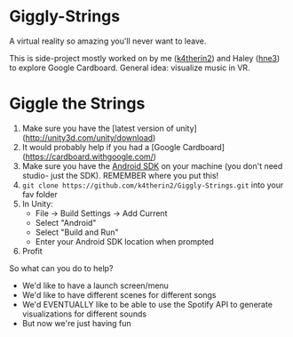 # Giggly-Strings
A virtual reality so amazing you'll never want to leave.

This is side-project mostly worked on by me ([k4therin2](www.github.com/k4therin2)) and Haley ([hne3](www.github.com/hne3)) to explore Google Cardboard.
General idea: visualize music in VR.

# Giggle the Strings
  1. Make sure you have the [latest version of unity] (http://unity3d.com/unity/download)
  2. It would probably help if you had a [Google Cardboard] (https://cardboard.withgoogle.com/)
  3. Make sure you have the [Android SDK](https://developer.android.com/sdk/index.html?hl=i) on your machine (you don't need studio- just the SDK). REMEMBER where you put this!
  4. `git clone https://github.com/k4therin2/Giggly-Strings.git` into your fav folder
  5. In Unity: 
       * File -> Build Settings -> Add Current
       * Select "Android"
       * Select "Build and Run"
       * Enter your Android SDK location when prompted
  6. Profit
  
So what can you do to help?
 * We'd like to have a launch screen/menu
 * We'd like to have different scenes for different songs
 * We'd EVENTUALLY like to be able to use the Spotify API to generate visualizations for different sounds
 * But now we're just having fun
